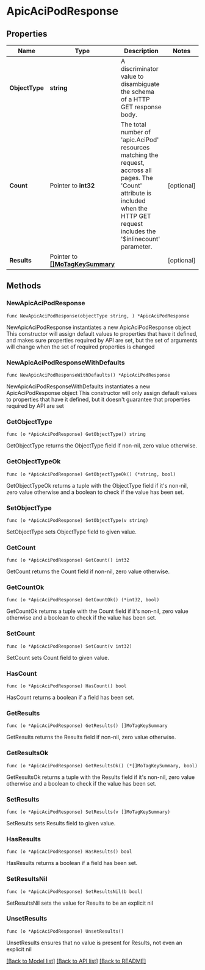 # ApicAciPodResponse

## Properties

Name | Type | Description | Notes
------------ | ------------- | ------------- | -------------
**ObjectType** | **string** | A discriminator value to disambiguate the schema of a HTTP GET response body. | 
**Count** | Pointer to **int32** | The total number of &#39;apic.AciPod&#39; resources matching the request, accross all pages. The &#39;Count&#39; attribute is included when the HTTP GET request includes the &#39;$inlinecount&#39; parameter. | [optional] 
**Results** | Pointer to [**[]MoTagKeySummary**](MoTagKeySummary.md) |  | [optional] 

## Methods

### NewApicAciPodResponse

`func NewApicAciPodResponse(objectType string, ) *ApicAciPodResponse`

NewApicAciPodResponse instantiates a new ApicAciPodResponse object
This constructor will assign default values to properties that have it defined,
and makes sure properties required by API are set, but the set of arguments
will change when the set of required properties is changed

### NewApicAciPodResponseWithDefaults

`func NewApicAciPodResponseWithDefaults() *ApicAciPodResponse`

NewApicAciPodResponseWithDefaults instantiates a new ApicAciPodResponse object
This constructor will only assign default values to properties that have it defined,
but it doesn't guarantee that properties required by API are set

### GetObjectType

`func (o *ApicAciPodResponse) GetObjectType() string`

GetObjectType returns the ObjectType field if non-nil, zero value otherwise.

### GetObjectTypeOk

`func (o *ApicAciPodResponse) GetObjectTypeOk() (*string, bool)`

GetObjectTypeOk returns a tuple with the ObjectType field if it's non-nil, zero value otherwise
and a boolean to check if the value has been set.

### SetObjectType

`func (o *ApicAciPodResponse) SetObjectType(v string)`

SetObjectType sets ObjectType field to given value.


### GetCount

`func (o *ApicAciPodResponse) GetCount() int32`

GetCount returns the Count field if non-nil, zero value otherwise.

### GetCountOk

`func (o *ApicAciPodResponse) GetCountOk() (*int32, bool)`

GetCountOk returns a tuple with the Count field if it's non-nil, zero value otherwise
and a boolean to check if the value has been set.

### SetCount

`func (o *ApicAciPodResponse) SetCount(v int32)`

SetCount sets Count field to given value.

### HasCount

`func (o *ApicAciPodResponse) HasCount() bool`

HasCount returns a boolean if a field has been set.

### GetResults

`func (o *ApicAciPodResponse) GetResults() []MoTagKeySummary`

GetResults returns the Results field if non-nil, zero value otherwise.

### GetResultsOk

`func (o *ApicAciPodResponse) GetResultsOk() (*[]MoTagKeySummary, bool)`

GetResultsOk returns a tuple with the Results field if it's non-nil, zero value otherwise
and a boolean to check if the value has been set.

### SetResults

`func (o *ApicAciPodResponse) SetResults(v []MoTagKeySummary)`

SetResults sets Results field to given value.

### HasResults

`func (o *ApicAciPodResponse) HasResults() bool`

HasResults returns a boolean if a field has been set.

### SetResultsNil

`func (o *ApicAciPodResponse) SetResultsNil(b bool)`

 SetResultsNil sets the value for Results to be an explicit nil

### UnsetResults
`func (o *ApicAciPodResponse) UnsetResults()`

UnsetResults ensures that no value is present for Results, not even an explicit nil

[[Back to Model list]](../README.md#documentation-for-models) [[Back to API list]](../README.md#documentation-for-api-endpoints) [[Back to README]](../README.md)


